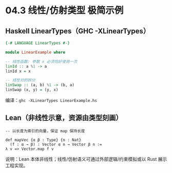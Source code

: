 # 04.3 线性/仿射类型 极简示例

## Haskell LinearTypes（GHC -XLinearTypes）

```haskell
{-# LANGUAGE LinearTypes #-}

module LinearExample where

-- 线性函数: 参数 x 必须恰好使用一次
linId :: a %1 -> a
linId x = x

-- 线性对的拆分
linSwap :: (a, b) %1 -> (b, a)
linSwap (x, y) = (y, x)
```

编译：`ghc -XLinearTypes LinearExample.hs`

## Lean（非线性示意，资源由类型刻画）

```lean
-- 以长度为索引的向量，保证 map 保持长度

def mapVec {α β : Type} {n : Nat}
  (f : α → β) : Vector α n → Vector β n :=
λ v => Vector.map f v
```

说明：Lean 本体非线性；线性/仿射语义可通过外部逻辑/约束模拟或以 Rust 展示工程实现。
